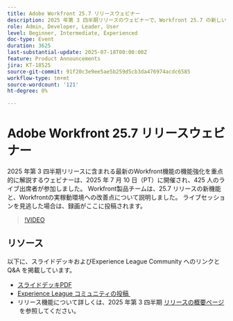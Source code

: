 ```yaml
---
title: Adobe Workfront 25.7 リリースウェビナー
description: 2025 年第 3 四半期リリースのウェビナーで、Workfront 25.7 の新しい機能をご確認ください。録画をご覧いただき、主なアップデートをご覧ください。
role: Admin, Developer, Leader, User
level: Beginner, Intermediate, Experienced
doc-type: Event
duration: 3625
last-substantial-update: 2025-07-18T00:00:00Z
feature: Product Announcements
jira: KT-18525
source-git-commit: 91f20c3e9ee5ae5b259d5cb3da476974acdc6585
workflow-type: tm+mt
source-wordcount: '121'
ht-degree: 0%

---
```



# Adobe Workfront 25.7 リリースウェビナー

2025 年第 3 四半期リリースに含まれる最新のWorkfront機能の機能強化を重点的に解説するウェビナーは、2025 年 7 月 10 日（PT）に開催され、425 人のライブ出席者が参加しました。 Workfront製品チームは、25.7 リリースの新機能と、Workfrontの実稼動環境への改善点について説明しました。 ライブセッションを見逃した場合は、録画がここに投稿されます。

>[!VIDEO](https://video.tv.adobe.com/v/3464843/?learn=on&enablevpops)

## リソース

以下に、スライドデッキおよびExperience League Community へのリンクと Q&amp;A を掲載しています。

* [&#x200B; スライドデッキPDF](https://workfront-experience.s3.us-west-2.amazonaws.com/Training/Guides/Customer+Success+at+Scale/0710125+-+Adobe+Workfront+Third+Quarter+Release+Webinar.pdf)
* [Experience League コミュニティの投稿 &#x200B;](https://experienceleaguecommunities.adobe.com/t5/workfront-discussions/event-follow-up-adobe-workfront-third-quarter-release-webinar/td-p/763800?profile.language=ja)
* リリース機能について詳しくは、2025 年第 3 四半期 [&#x200B; リリースの概要ページ &#x200B;](https://experienceleague.adobe.com/ja/docs/workfront/using/product-announcements/product-releases/release-25-q3/25-q3-release-overview) を参照してください。
